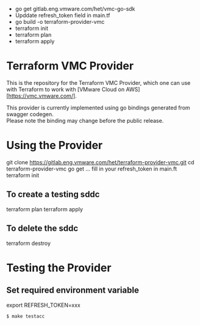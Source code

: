 * go get gitlab.eng.vmware.com/het/vmc-go-sdk
* Upddate refresh_token field in main.tf
* go build -o terraform-provider-vmc
* terraform init
* terraform plan
* terraform apply 


# Terraform VMC Provider

This is the repository for the Terraform VMC Provider, which one can use with
Terraform to work with [VMware Cloud on AWS][https://vmc.vmware.com/].

This provider is currently implemented using go bindings generated from swagger codegen.   
Please note the binding may change before the public release.

# Using the Provider

git clone https://gitlab.eng.vmware.com/het/terraform-provider-vmc.git
cd terraform-provider-vmc
go get ...
fill in your refresh_token in main.ft
terraform init

## To create a testing sddc
terraform plan
terraform apply

## To delete the sddc
terraform destroy

# Testing the Provider

## Set required environment variable
export REFRESH_TOKEN=xxx

```sh
$ make testacc
```